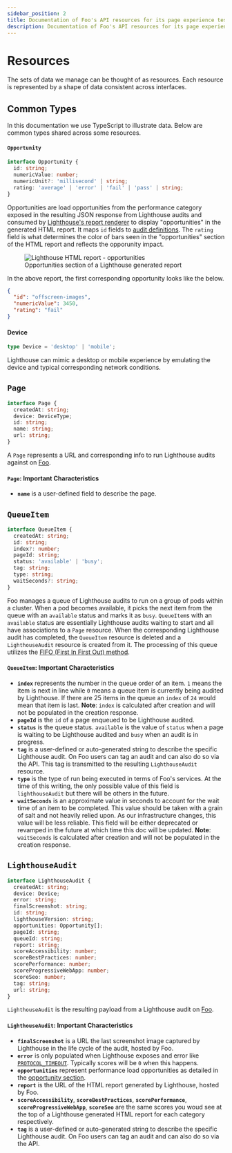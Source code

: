 ```yaml
---
sidebar_position: 2
title: Documentation of Foo's API resources for its page experience testing services
description: Documentation of Foo's API resources for its page experience testing services. Foo provides testing and monitoring services using Lighthouse and Web Vitals.
---
```


# Resources

The sets of data we manage can be thought of as resources. Each resource is represented by a shape of data consistent across interfaces.

## Common Types

In this documentation we use TypeScript to illustrate data. Below are common types shared across some resources.

#### `Opportunity`

```typescript
interface Opportunity {
  id: string;
  numericValue: number;
  numericUnit?: 'millisecond' | string;
  rating: 'average' | 'error' | 'fail' | 'pass' | string;
}
```

Opportunities are load opportunities from the performance category exposed in the resulting JSON response from Lighthouse audits and consumed by [Lighthouse's report renderer](https://github.com/GoogleChrome/lighthouse/blob/master/lighthouse-core/report/html/renderer/performance-category-renderer.js) to display "opportunities" in the generated HTML report. It maps `id` fields to [audit definitions](https://github.com/GoogleChrome/lighthouse/tree/master/lighthouse-core/audits). The `rating` field is what determines the color of bars seen in the "opportunities" section of the HTML report and reflects the opporunity impact.

<figure>
  <img src="/docs/img/opportunities.png" alt="Lighthouse HTML report - opportunities" />
  <figcaption>
    Opportunities section of a Lighthouse generated report
  </figcaption>
</figure>

In the above report, the first corresponding opportunity looks like the below.

```json
{
  "id": "offscreen-images",
  "numericValue": 3450,
  "rating": "fail"
}
```

#### Device

```typescript
type Device = 'desktop' | 'mobile';
```

Lighthouse can mimic a desktop or mobile experience by emulating the device and typical corresponding network conditions.

## `Page`

```typescript
interface Page {
  createdAt: string;
  device: DeviceType;
  id: string;
  name: string;
  url: string;
}
```

A `Page` represents a URL and corresponding info to run Lighthouse audits against on [Foo](https://www.foo.software).

#### `Page`: Important Characteristics

- **`name`** is a user-defined field to describe the page.

## `QueueItem`

```typescript
interface QueueItem {
  createdAt: string;
  id: string;
  index?: number;
  pageId: string;
  status: 'available' | 'busy';
  tag: string;
  type: string;
  waitSeconds?: string;
}
```

Foo manages a queue of Lighthouse audits to run on a group of pods within a cluster. When a pod becomes available, it picks the next item from the queue with an `available` status and marks it as `busy`. `QueueItem`s with an `available` status are essentially Lighthouse audits waiting to start and all have associations to a `Page` resource. When the corresponding Lighthouse audit has completed, the `QueueItem` resource is deleted and a `LighthouseAudit` resource is created from it. The processing of this queue utilizes the [FIFO (First In First Out) method](https://en.wikipedia.org/wiki/FIFO_(computing_and_electronics)).

#### `QueueItem`: Important Characteristics

- **`index`** represents the number in the queue order of an item. `1` means the item is next in line while `0` means a queue item is currently being audited by Lighthouse. If there are 25 items in the queue an `index` of `24` would mean that item is last. **Note**: `index` is calculated after creation and will not be populated in the creation response.
- **`pageId`** is the `id` of a page enqueued to be Lighthouse audited.
- **`status`** is the queue status. `available` is the value of `status` when a page is waiting to be Lighthouse audited and `busy` when an audit is in progress.
- **`tag`** is a user-defined or auto-generated string to describe the specific Lighthouse audit. On Foo users can tag an audit and can also do so via the API. This tag is transmitted to the resulting `LighthouseAudit` resource.
- **`type`** is the type of run being executed in terms of Foo's services. At the time of this writing, the only possible value of this field is `lighthouseAudit` but there will be others in the future.
- **`waitSeconds`** is an approximate value in seconds to account for the wait time of an item to be completed. This value should be taken with a grain of salt and not heavily relied upon. As our infrastructure changes, this value will be less reliable. This field will be either deprecated or revamped in the future at which time this doc will be updated. **Note**: `waitSeconds` is calculated after creation and will not be populated in the creation response.

## `LighthouseAudit`

```typescript
interface LighthouseAudit {
  createdAt: string;
  device: Device;
  error: string;
  finalScreenshot: string;
  id: string;
  lighthouseVersion: string;
  opportunities: Opportunity[];
  pageId: string;
  queueId: string;
  report: string;
  scoreAccessibility: number;
  scoreBestPractices: number;
  scorePerformance: number;
  scoreProgressiveWebApp: number;
  scoreSeo: number;
  tag: string;
  url: string;
}
```

`LighthouseAudit` is the resulting payload from a Lighthouse audit on [Foo](https://www.foo.software).

#### `LighthouseAudit`: Important Characteristics

- **`finalScreenshot`** is a URL the last screenshot image captured by Lighthouse in the life cycle of the audit, hosted by Foo.
- **`error`** is only populated when Lighthouse exposes and error like [`PROTOCOL_TIMEOUT`](https://github.com/GoogleChrome/lighthouse/issues/6512). Typically scores will be `0` when this happens.
- **`opportunities`** represent performance load opportunities as detailed in the [opportunity section](#opportunity).
- **`report`** is the URL of the HTML report generated by Lighthouse, hosted by Foo.
- **`scoreAccessibility`**, **`scoreBestPractices`**, **`scorePerformance`**, **`scoreProgressiveWebApp`**, **`scoreSeo`** are the same scores you woud see at the top of a Lighthouse generated HTML report for each category respectively.
- **`tag`** is a user-defined or auto-generated string to describe the specific Lighthouse audit. On Foo users can tag an audit and can also do so via the API.
